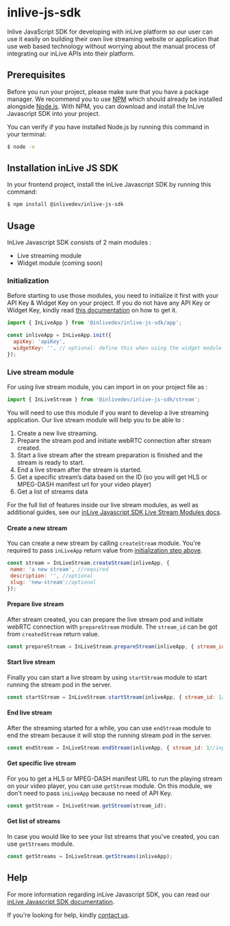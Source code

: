 # inlive-js-sdk
Inlive JavaScript SDK for developing with inLive platform so our user can use it easily on building their own live streaming website or application that use web based technology without worrying about the manual process of integrating our inLive APIs into their platform.

## Prerequisites

Before you run your project, please make sure that you have a package manager. We recommend you to use [NPM](https://www.npmjs.com/) which should already be installed alongside [Node.js](https://nodejs.org/en/). With NPM, you can download and install the InLive Javascript SDK into your project.

You can verify if you have installed Node.js by running this command in your terminal:
```bash
$ node -v
```

## Installation inLive JS SDK
In your frontend project, install the inLive Javascript SDK by running this command:
```bash
$ npm install @inlivedev/inlive-js-sdk
```

## Usage
InLive Javascript SDK consists of 2 main modules : 
- Live streaming module
- Widget module (coming soon)

### Initialization
Before starting to use those modules, you need to initialize it first with your API Key & Widget Key on your project. If you do not have any API Key or Widget Key, kindly read [this documentation](#http://link-to-sdk-website-documentation-part-initialize) on how to get it.

```js
import { InLiveApp } from '@inlivedev/inlive-js-sdk/app';

const inliveApp = InLiveApp.init({
  apiKey: 'apiKey',
  widgetKey: '', // optional: define this when using the widget module
});
```

### Live stream module
For using live stream module, you can import in on your project file as :
```js
import { InLiveStream } from '@inlivedev/inlive-js-sdk/stream';
```

You will need to use this module if you want to develop a live streaming application. Our live stream module will help you to be able to :
1. Create a new live streaming.
2. Prepare the stream pod and initiate webRTC connection after stream created.
3. Start a live stream after the stream preparation is finished and the stream is ready to start.
4. End a live stream after the stream is started.
5. Get a specific stream’s data based on the ID (so you will get HLS or MPEG-DASH manifest url for your video player)
6. Get a list of streams data

For the full list of features inside our live stream modules, as well as additional guides, see our [inLive Javascript SDK Live Stream Modules docs](#http:/link-to-sdk-website-documentation-part-live-stream-modules).

#### Create a new stream
You can create a new stream by calling `createStream` module. You're required to pass `inLiveApp` return value from [initialization step above](#initialization).

```js
const stream = InLiveStream.createStream(inliveApp, {
 name: 'a new stream', //required
 description: '', //optional
 slug: 'new-stream'//optional
});
```

#### Prepare live stream
After stream created, you can prepare the live stream pod and initiate webRTC connection with `prepareStream` module. The `stream_id` can be got from `createdStream` return value.

```js
const prepareStream = InLiveStream.prepareStream(inliveApp, { stream_id: 1//input streamId });
```

#### Start live stream
Finally you can start a live stream by using `startStream` module to start running the stream pod in the server.

```js
const startStream = InLiveStream.startStream(inliveApp, { stream_id: 1//input streamId });
```

#### End live stream
After the streaming started for a while, you can use `endStream` module to end the stream because it will stop the running stream pod in the server.

```js
const endStream = InLiveStream.endStream(inliveApp, { stream_id: 1//input streamId });
```

#### Get specific live stream
For you to get a HLS or MPEG-DASH manifest URL to run the playing stream on your video player, you can use `getStream` module. On this module, we don't need to pass `inLiveApp` because no need of API Key.

```js
const getStream = InLiveStream.getStream(stream_id);
```

#### Get list of streams
In case you would like to see your list streams that you've created, you can use `getStreams` module.

```js
const getStreams = InLiveStream.getStreams(inliveApp);
```

## Help
For more information regarding inLive Javascript SDK, you can read our [inLive Javascript SDK documentation](#http://link-to-sdk-website-documentation).

If you're looking for help, kindly [contact us](mailto:hello@inlive.app).